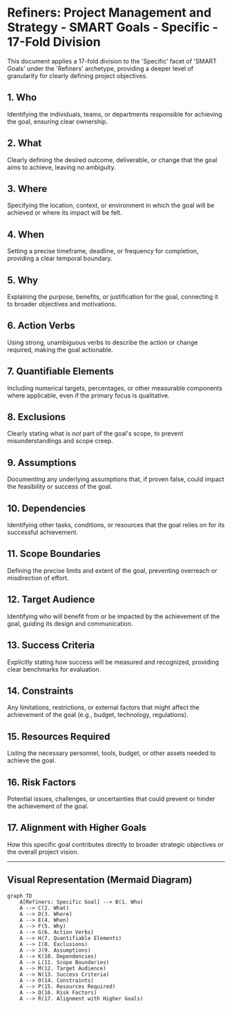 # Refiners: Project Management and Strategy - SMART Goals - Specific - 17-Fold Division

This document applies a 17-fold division to the 'Specific' facet of 'SMART Goals' under the 'Refiners' archetype, providing a deeper level of granularity for clearly defining project objectives.

## 1. Who

Identifying the individuals, teams, or departments responsible for achieving the goal, ensuring clear ownership.

## 2. What

Clearly defining the desired outcome, deliverable, or change that the goal aims to achieve, leaving no ambiguity.

## 3. Where

Specifying the location, context, or environment in which the goal will be achieved or where its impact will be felt.

## 4. When

Setting a precise timeframe, deadline, or frequency for completion, providing a clear temporal boundary.

## 5. Why

Explaining the purpose, benefits, or justification for the goal, connecting it to broader objectives and motivations.

## 6. Action Verbs

Using strong, unambiguous verbs to describe the action or change required, making the goal actionable.

## 7. Quantifiable Elements

Including numerical targets, percentages, or other measurable components where applicable, even if the primary focus is qualitative.

## 8. Exclusions

Clearly stating what is *not* part of the goal's scope, to prevent misunderstandings and scope creep.

## 9. Assumptions

Documenting any underlying assumptions that, if proven false, could impact the feasibility or success of the goal.

## 10. Dependencies

Identifying other tasks, conditions, or resources that the goal relies on for its successful achievement.

## 11. Scope Boundaries

Defining the precise limits and extent of the goal, preventing overreach or misdirection of effort.

## 12. Target Audience

Identifying who will benefit from or be impacted by the achievement of the goal, guiding its design and communication.

## 13. Success Criteria

Explicitly stating how success will be measured and recognized, providing clear benchmarks for evaluation.

## 14. Constraints

Any limitations, restrictions, or external factors that might affect the achievement of the goal (e.g., budget, technology, regulations).

## 15. Resources Required

Listing the necessary personnel, tools, budget, or other assets needed to achieve the goal.

## 16. Risk Factors

Potential issues, challenges, or uncertainties that could prevent or hinder the achievement of the goal.

## 17. Alignment with Higher Goals

How this specific goal contributes directly to broader strategic objectives or the overall project vision.

---

## Visual Representation (Mermaid Diagram)

```mermaid
graph TD
    A[Refiners: Specific Goal] --> B(1. Who)
    A --> C(2. What)
    A --> D(3. Where)
    A --> E(4. When)
    A --> F(5. Why)
    A --> G(6. Action Verbs)
    A --> H(7. Quantifiable Elements)
    A --> I(8. Exclusions)
    A --> J(9. Assumptions)
    A --> K(10. Dependencies)
    A --> L(11. Scope Boundaries)
    A --> M(12. Target Audience)
    A --> N(13. Success Criteria)
    A --> O(14. Constraints)
    A --> P(15. Resources Required)
    A --> Q(16. Risk Factors)
    A --> R(17. Alignment with Higher Goals)
```
